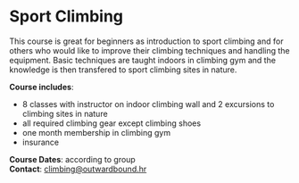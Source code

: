 # Sport Climbing

This course is great for beginners as introduction to sport climbing and for others who would like to improve their climbing techniques and handling the equipment. Basic techniques are taught indoors in climbing gym and the knowledge is then transfered to sport climbing sites in nature.

**Course includes**:

- 8 classes with instructor on indoor climbing wall and 2 excursions to climbing sites in nature
- all required climbing gear except climbing shoes
- one month membership in climbing gym
- insurance

**Course Dates**: according to group<br>
**Contact**: <climbing@outwardbound.hr>

